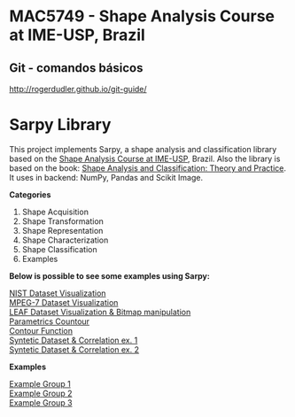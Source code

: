 # MAC5749 - Shape Analysis Course at IME-USP, Brazil

## Git - comandos básicos
http://rogerdudler.github.io/git-guide/

# Sarpy Library

This project implements Sarpy, a shape analysis and classification library based on the [Shape Analysis Course at IME-USP](https://www.ime.usp.br/index.php?option=com_replicado&task=disciplina&sgldis=MAC5749), Brazil. Also the library is based on the book: [Shape Analysis and Classification: Theory and Practice](https://www.ime.usp.br/~cesar/shape_crc/). It uses in backend: NumPy, Pandas and Scikit Image. 


**Categories**

1. Shape Acquisition
2. Shape Transformation
3. Shape Representation
4. Shape Characterization
5. Shape Classification
6. Examples


**Below is possible to see some examples using Sarpy:**

[NIST Dataset Visualization](examples/G1_sample.ipynb)<br>
[MPEG-7 Dataset Visualization](examples/Group_2.ipynb)<br>
[LEAF Dataset Visualization & Bitmap manipulation](examples/G3_bitmap.ipynb)<br>
[Parametrics Countour](examples/G1_contours_tarefa.ipynb)<br>
[Contour Function](examples/G1_setPoints_functions.ipynb)<br>
[Syntetic Dataset & Correlation ex. 1](examples/G1_testCorrelation-Complete.ipynb)<br>
[Syntetic Dataset & Correlation ex. 2](examples/G3-correlation-example.ipynb)<br>



**Examples**

[Example Group 1](projects/group1/Group1.ipynb) <br>
[Example Group 2](projects/group2/Group2.ipynb) <br>
[Example Group 3](projects/group3/Group3.ipynb)

